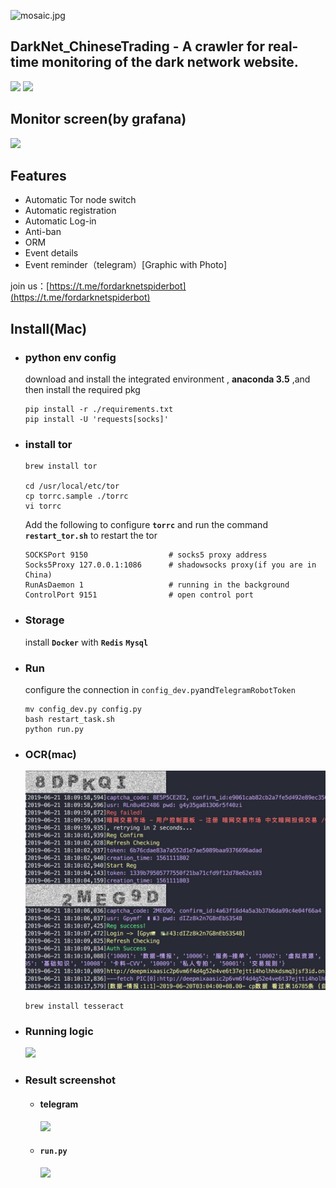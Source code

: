 ![mosaic.jpg](media/mosaic.jpg)
## DarkNet_ChineseTrading - A crawler for real-time monitoring of the dark network website.
![](https://img.shields.io/badge/language-python3-orange.svg)
![](https://img.shields.io/badge/platform-mac|lunix|window-orange.svg)


## Monitor screen(by grafana)
![](media/grafana.png)



## Features

- Automatic Tor node switch
- Automatic registration
- Automatic Log-in
- Anti-ban
- ORM
- Event details
- Event reminder（telegram）[Graphic with Photo]

join us：[https://t.me/fordarknetspiderbot](https://t.me/fordarknetspiderbot)

## Install(Mac)

- ### python env config

	download and install the integrated environment , **anaconda 3.5** ,and then install the required pkg

	```
	pip install -r ./requirements.txt
	pip install -U 'requests[socks]'
	```
	
- ### install tor 
	
	```
	brew install tor
	
	cd /usr/local/etc/tor
	cp torrc.sample ./torrc
	vi torrc
	```
	Add the following to configure **```torrc```** and run the command **```restart_tor.sh```** to restart the tor
	
	```
	SOCKSPort 9150 					# socks5 proxy address
	Socks5Proxy 127.0.0.1:1086 		# shadowsocks proxy(if you are in China)
	RunAsDaemon 1 					# running in the background
	ControlPort 9151 				# open control port
	
	```
	
- ### Storage

	install **```Docker```** with **```Redis```** **```Mysql```**

- ### Run
	configure the connection in ```config_dev.py```and```TelegramRobotToken```

	```
	mv config_dev.py config.py
	bash restart_task.sh
	python run.py
	```

- ### OCR(mac)

	![](media/captcha.png)

	```
	brew install tesseract
	```
	
- ### Running logic
	
	![](media/DarkNet.png)
	
- ### Result screenshot

	- #### telegram
		
		![](media/newtg.png)
		
	- #### ```run.py```
	
		![](media/run.png)
	
	
	
	
	
	



